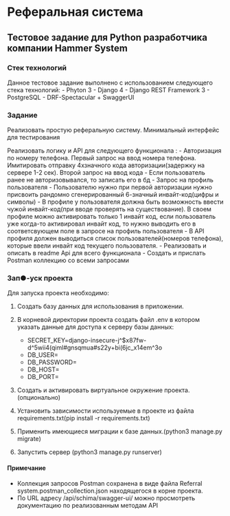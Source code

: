 

# Реферальная система

## Тестовое задание для Python разработчика компании Hammer System

### Стек технологий

Данное тестовое задание выполнено с использованием следующего стека технологий:
    - Phyton 3
    - Django 4
    - Django REST Framework 3
    - PostgreSQL 
    - DRF-Spectacular + SwaggerUI

### Задание

Реализовать простую реферальную систему. Минимальный интерфейс для тестирования

Реализовать логику и API для следующего функционала :
    -	Авторизация по номеру телефона. Первый запрос на ввод номера телефона. 
Имитировать отправку 4хзначного кода авторизации(задержку на сервере 1-2 сек). Второй запрос на ввод кода 
    -	Если пользователь ранее не авторизовывался, то записать его в бд 
    -	Запрос на профиль пользователя
    -	Пользователю нужно при первой авторизации нужно присвоить рандомно сгенерированный 6-значный инвайт-код(цифры и символы)
    -	В профиле у пользователя должна быть возможность ввести чужой инвайт-код(при вводе проверять на существование). 
В своем профиле можно активировать только 1 инвайт код, если пользователь уже когда-то активировал инвайт код, 
то нужно выводить его в соответсвующем поле в запросе на профиль пользователя
    -	В API профиля должен выводиться список пользователей(номеров телефона), которые ввели инвайт код текущего пользователя.
    -	Реализовать и описать в readme Api для всего функционала
    -	Создать и прислать Postman коллекцию со всеми запросами

### Зап●-уск проекта

Для запуска проекта необходимо:

1. Создать базу данных для использования в приложении.

2. В корневой директории проекта создать файл .env в котором указать данные для доступа к серверу базы данных:

    - SECRET_KEY=django-insecure-j^$x87fw-d^5wii4(qiml#gnsqmua#s22y+bi(6jc_x14em^3o
    - DB_USER=
    - DB_PASSWORD=
    - DB_HOST=
    - DB_PORT=

3. Создать и активировать виртуальное окружение проекта.(опционально)

4. Установить зависимости используемые в проекте из файла requirements.txt(pip install -r requirements.txt)

5. Применить имеющиеся миграции к базе данных.(python3 manage.py migrate)

6. Запустить сервер (python3 manage.py runserver)

#### Примечание

* Коллекция запросов Postman coхранена в виде файла Referral system.postman_collection.json находящегося в корне проекта.
* По URL  адресу /api/schima/swagger-ui/ можно просмотреть документацию по реализованным методам API 


